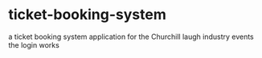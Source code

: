 # ticket-booking-system
a ticket booking system application for the Churchill laugh industry events
the login works

